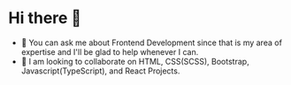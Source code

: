 # Hi there 👋

<!--
**kenedyolisi/kenedyolisi** is a ✨ _special_ ✨ repository because its `README.md` (this file) appears on your GitHub profile.

Here are some ideas to get you started:

- 🔭 I’m currently working on ...
- 🌱 I’m currently learning ...
- 👯 I’m looking to collaborate on ...
- 🤔 I’m looking for help with ...
- 💬 Ask me about ...
- 📫 How to reach me: ...
- 😄 Pronouns: ...
- ⚡ Fun fact: ...
-->

- 💬 You can ask me about Frontend Development since that is my area of expertise and I'll be glad to help whenever I can.
- 👯 I am looking to collaborate on HTML, CSS(SCSS), Bootstrap, Javascript(TypeScript), and React Projects.
